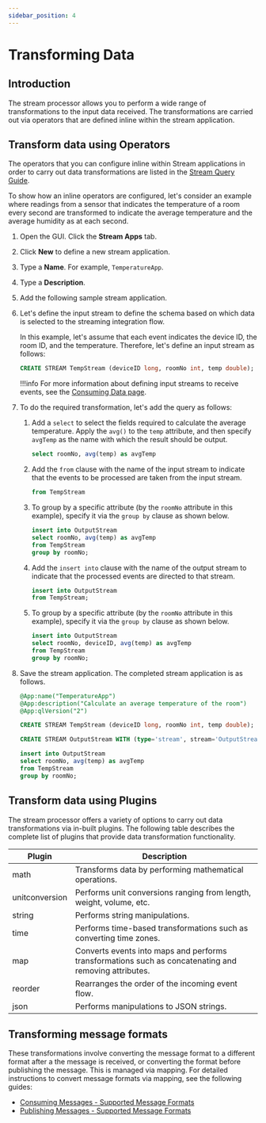 ```yaml
---
sidebar_position: 4
---
```


# Transforming Data

## Introduction

The stream processor allows you to perform a wide range of transformations to the input data received. The transformations are carried out via operators that are defined inline within the stream application.

## Transform data using Operators

The operators that you can configure inline within Stream applications in order to carry out data transformations are listed in the [Stream Query Guide](../query-guide/index.md).

To show how an inline operators are configured, let's consider an example where readings from a sensor that indicates 
the temperature of a room every second are transformed to indicate the average temperature and the average humidity as at each second.

1. Open the GUI. Click the **Stream Apps** tab.
2. Click **New** to define a new stream application.
3. Type a **Name**. For example, `TemperatureApp`.
4. Type a **Description**.
5. Add the following sample stream application.
6. Let's define the input stream to define the schema based on which data is selected to the streaming integration flow.

    In this example, let's assume that each event indicates the device ID, the room ID, and the temperature. Therefore, let's define an input stream as follows:

    ```sql
	CREATE STREAM TempStream (deviceID long, roomNo int, temp double);
    ```
       
    !!!info
        For more information about defining input streams to receive events, see the [Consuming Data page](consuming-data.md).
           
          
4. To do the required transformation, let's add the query as follows:

    1. Add a `select` to select the fields required to calculate the average temperature. Apply the `avg()` to the `temp` attribute, and then specify `avgTemp` as the name with which the result should be output. 
    
        ```sql
        select roomNo, avg(temp) as avgTemp
        ```

    1. Add the `from` clause with the name of the input stream to indicate that the events to be processed are taken from the input stream.

        ```sql
        from TempStream
        ```

    1. To group by a specific attribute (by the `roomNo` attribute in this example), specify it via the `group by` clause as shown below.

        ```sql
        insert into OutputStream
        select roomNo, avg(temp) as avgTemp
        from TempStream
        group by roomNo;
        ```

    1. Add the `insert into` clause with the name of the output stream to indicate that the processed events are directed to that stream.

        ```sql
        insert into OutputStream
        from TempStream;
        ```
      
    1. To group by a specific attribute (by the `roomNo` attribute in this example), specify it via the `group by` clause as shown below.

        ```sql
        insert into OutputStream
        select roomNo, deviceID, avg(temp) as avgTemp
        from TempStream
        group by roomNo;
        ```

1. Save the stream application. The completed stream application is as follows.

    ```sql
    @App:name("TemperatureApp")
    @App:description("Calculate an average temperature of the room")
    @App:qlVersion("2")

	CREATE STREAM TempStream (deviceID long, roomNo int, temp double);

	CREATE STREAM OutputStream WITH (type='stream', stream='OutputStream', map.type='json') (roomNo int, avgTemp double);

    insert into OutputStream
    select roomNo, avg(temp) as avgTemp
    from TempStream
    group by roomNo;
    ```

## Transform data using Plugins

The stream processor offers a variety of options to carry out data transformations via in-built plugins. The following table describes the complete list of plugins that provide data transformation functionality.

|Plugin|Description|
|--- |--- |
| math   |Transforms data by performing mathematical operations.|
| unitconversion|Performs unit conversions ranging from length, weight, volume, etc.|
| string |Performs string manipulations.|
| time   |Performs time-based transformations such as converting time zones.|
| map    |Converts events into maps and performs transformations such as concatenating and removing attributes.|
| reorder| Rearranges the order of the incoming event flow.|
| json   |Performs manipulations to JSON strings.|

## Transforming message formats

These transformations involve converting the message format to a different format after a the message is received, or 
converting the format before publishing the message. This is managed via mapping. For detailed instructions to convert message formats via mapping, see the following guides:
 
 - [Consuming Messages - Supported Message Formats](consuming-data.md#supported-message-formats)
 - [Publishing Messages - Supported Message Formats](publishing-data.md#supported-message-formats)
